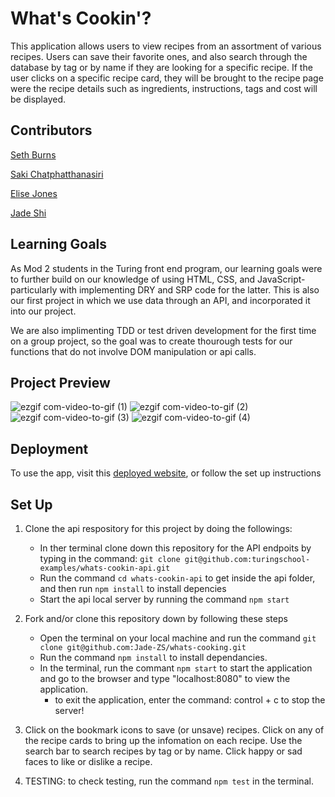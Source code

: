 # What's Cookin'?

This application allows users to view recipes from an assortment of various recipes. Users can save their favorite ones, and also search through the database by tag or by name if they are looking for a specific recipe. If the user clicks on a specific recipe card, they will be brought to the recipe page were the recipe details such as ingredients, instructions, tags and cost will be displayed. 

## Contributors
<p><a href="https://github.com/SethBurns">Seth Burns</a>
<p><a href="https://github.com/sakisandrac">Saki Chatphatthanasiri</a>
<p><a href="https://github.com/Elise-Jones">Elise Jones</a>
<p><a href="https://github.com/Jade-ZS">Jade Shi</a>

## Learning Goals
As Mod 2 students in the Turing front end program, our learning goals were to further build on our knowledge of using HTML, CSS, and JavaScript- particularly with implementing DRY and SRP code for the latter. This is also our first project in which we use data through an API, and incorporated it into our project.

We are also implimenting TDD or test driven development for the first time on a group project, so the goal was to create thourough tests for our functions that do not involve DOM manipulation or api calls.

## Project Preview
![ezgif com-video-to-gif (1)](https://github.com/Jade-ZS/whats-cooking/assets/123792434/fc00e4c4-febd-440c-9739-43c79ffa533b)
![ezgif com-video-to-gif (2)](https://github.com/Jade-ZS/whats-cooking/assets/123792434/ad6efea6-0fa7-44e8-9889-468ac1341615)
![ezgif com-video-to-gif (3)](https://github.com/Jade-ZS/whats-cooking/assets/123792434/80cd82f0-c345-404a-b53c-d6b134635ad2)
![ezgif com-video-to-gif (4)](https://github.com/Jade-ZS/whats-cooking/assets/123792434/3419d798-f522-4f00-9d14-eddea4ed1dae)

## Deployment
To use the app, visit this [deployed website](https://sakisandrac.github.io/whats-cookin-sc/), or follow the set up instructions

## Set Up
1. Clone the api respository for this project by doing the followings:
    - In ther terminal clone down this repository for the API endpoits by typing in the command: `git clone git@github.com:turingschool-examples/whats-cookin-api.git` 
    - Run the command `cd whats-cookin-api` to get inside the api folder, and then run `npm install` to install depencies
    - Start the api local server by running the command `npm start` 
    
2. Fork and/or clone this repository down by following these steps
    - Open the terminal on your local machine and run the command `git clone git@github.com:Jade-ZS/whats-cooking.git`
    - Run the command `npm install` to install dependancies.
    - In the terminal, run the commant `npm start` to start the application and go to the browser and type "localhost:8080" to view the application. 
        - to exit the application, enter the command: control + c to stop the server!

3. Click on the bookmark icons to save (or unsave) recipes. Click on any of the recipe cards to bring up the infomation on each recipe. Use the search bar to search recipes by tag or by name. Click happy or sad faces to like or dislike a recipe.

4. TESTING: to check testing, run the command `npm test` in the terminal.
